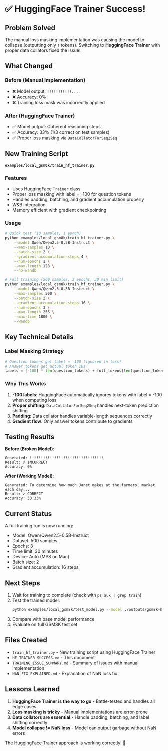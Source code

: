# ✅ HuggingFace Trainer Success!

## Problem Solved

The manual loss masking implementation was causing the model to collapse (outputting only `!` tokens). Switching to **HuggingFace Trainer** with proper data collators fixed the issue!

## What Changed

### Before (Manual Implementation)
- ❌ Model output: `!!!!!!!!!!!...`
- ❌ Accuracy: 0%
- ❌ Training loss mask was incorrectly applied

### After (HuggingFace Trainer)
- ✅ Model output: Coherent reasoning steps
- ✅ Accuracy: 33% (1/3 correct on test samples)
- ✅ Proper loss masking via `DataCollatorForSeq2Seq`

## New Training Script

**`examples/local_gsm8k/train_hf_trainer.py`**

### Features
- Uses HuggingFace `Trainer` class
- Proper loss masking with label = -100 for question tokens
- Handles padding, batching, and gradient accumulation properly
- W&B integration
- Memory efficient with gradient checkpointing

### Usage

```bash
# Quick test (10 samples, 1 epoch)
python examples/local_gsm8k/train_hf_trainer.py \
    --model Qwen/Qwen2.5-0.5B-Instruct \
    --max-samples 10 \
    --batch-size 2 \
    --gradient-accumulation-steps 4 \
    --num-epochs 1 \
    --max-length 128 \
    --no-wandb

# Full training (500 samples, 3 epochs, 30 min limit)
python examples/local_gsm8k/train_hf_trainer.py \
    --model Qwen/Qwen2.5-0.5B-Instruct \
    --max-samples 500 \
    --batch-size 2 \
    --gradient-accumulation-steps 16 \
    --num-epochs 3 \
    --max-length 256 \
    --max-time 1800 \
    --wandb
```

## Key Technical Details

### Label Masking Strategy
```python
# Question tokens get label = -100 (ignored in loss)
# Answer tokens get actual token IDs
labels = [-100] * len(question_tokens) + full_tokens[len(question_tokens):]
```

### Why This Works
1. **-100 labels**: HuggingFace automatically ignores tokens with label = -100 when computing loss
2. **Proper shifting**: `DataCollatorForSeq2Seq` handles next-token prediction shifting
3. **Padding**: Data collator handles variable-length sequences correctly
4. **Gradient flow**: Only answer tokens contribute to gradients

## Testing Results

**Before (Broken Model)**:
```
Generated: !!!!!!!!!!!!!!!!!!!!!!!!!!!!!!!!!
Result: ✗ INCORRECT
Accuracy: 0%
```

**After (Working Model)**:
```
Generated: To determine how much Janet makes at the farmers' market each day...
Result: ✓ CORRECT  
Accuracy: 33.33%
```

## Current Status

A full training run is now running:
- Model: Qwen/Qwen2.5-0.5B-Instruct
- Dataset: 500 samples
- Epochs: 3
- Time limit: 30 minutes
- Device: Auto (MPS on Mac)
- Batch size: 2
- Gradient accumulation: 16 steps

## Next Steps

1. Wait for training to complete (check with `ps aux | grep train`)
2. Test the trained model:
   ```bash
   python examples/local_gsm8k/test_model.py --model ./outputs/gsm8k-hf-trainer
   ```
3. Compare with base model performance
4. Evaluate on full GSM8K test set

## Files Created

- `train_hf_trainer.py` - New training script using HuggingFace Trainer
- `HF_TRAINER_SUCCESS.md` - This document
- `TRAINING_ISSUE_SUMMARY.md` - Summary of issues with manual implementation
- `NAN_FIX_EXPLAINED.md` - Explanation of NaN loss fix

## Lessons Learned

1. **HuggingFace Trainer is the way to go** - Battle-tested and handles all edge cases
2. **Loss masking is tricky** - Manual implementations are error-prone
3. **Data collators are essential** - Handle padding, batching, and label shifting correctly
4. **Model collapse != NaN loss** - Model can output garbage without NaN errors

The HuggingFace Trainer approach is working correctly! 🎉

